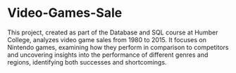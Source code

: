 # Video-Games-Sale
This project, created as part of the Database and SQL course at Humber College, analyzes video game sales from 1980 to 2015. It focuses on Nintendo games, examining how they perform in comparison to competitors and uncovering insights into the performance of different genres and regions, identifying both successes and shortcomings.
